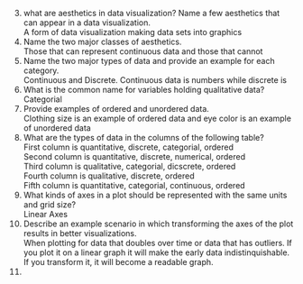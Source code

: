 3. what are aesthetics in data visualization? Name a few aesthetics that can appear in a data visualization.  
   A form of data visualization making data sets into graphics  
4. Name the two major classes of aesthetics.  
   Those that can represent continuous data and those that cannot  
5. Name the two major types of data and provide an example for each category.  
   Continuous and Discrete. Continuous data is numbers while discrete is   
6. What is the common name for variables holding qualitative data?  
   Categorial  
7. Provide examples of ordered and unordered data.  
   Clothing size is an example of ordered data and eye color is an example of unordered data  
8. What are the types of data in the columns of the following table?  
   First column is quantitative, discrete, categorial, ordered   
   Second column is quantitative, discrete, numerical, ordered   
   Third column is qualitative, categorial, dicscrete, ordered  
   Fourth column is qualitative, discrete, ordered  
   Fifth column is quantitative, categorial, continuous, ordered  
9. What kinds of axes in a plot should be represented with the same units and grid size?  
   Linear Axes  
10. Describe an example scenario in which transforming the axes of the plot results in better visualizations.  
   When plotting for data that doubles over time or data that has outliers. If you plot it on a linear graph it will make       the early data indistinquishable. If you transform it, it will become a readable graph.
11. 


   

   
   


